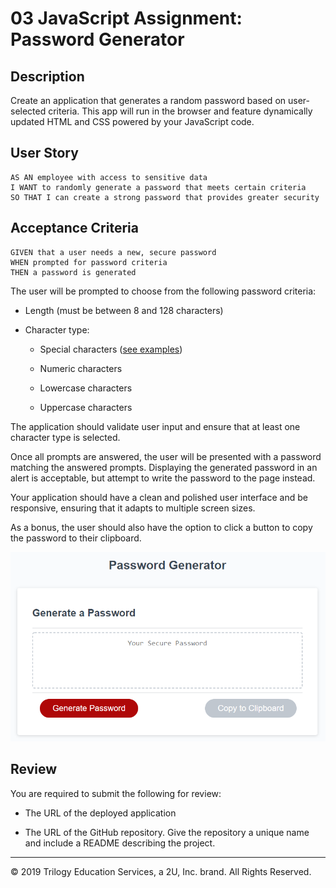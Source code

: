 # 03 JavaScript Assignment: Password Generator

## Description

Create an application that generates a random password based on user-selected criteria. This app will run in the browser and feature dynamically updated HTML and CSS powered by your JavaScript code.

## User Story

```
AS AN employee with access to sensitive data
I WANT to randomly generate a password that meets certain criteria
SO THAT I can create a strong password that provides greater security
```

## Acceptance Criteria

```
GIVEN that a user needs a new, secure password
WHEN prompted for password criteria
THEN a password is generated
```

The user will be prompted to choose from the following password criteria:

* Length (must be between 8 and 128 characters)

* Character type:

  * Special characters ([see examples](https://www.owasp.org/index.php/Password_special_characters))

  * Numeric characters

  * Lowercase characters

  * Uppercase characters

The application should validate user input and ensure that at least one character type is selected.

Once all prompts are answered, the user will be presented with a password matching the answered prompts. Displaying the generated password in an alert is acceptable, but attempt to write the password to the page instead.

Your application should have a clean and polished user interface and be responsive, ensuring that it adapts to multiple screen sizes.

As a bonus, the user should also have the option to click a button to copy the password to their clipboard.

![password generator demo](./Assets/03-JavaScript-homework-demo.png)

## Review

You are required to submit the following for review:

* The URL of the deployed application

* The URL of the GitHub repository. Give the repository a unique name and include a README describing the project.

- - -
© 2019 Trilogy Education Services, a 2U, Inc. brand. All Rights Reserved.
